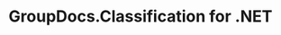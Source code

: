 ---
title: GroupDocs.Classification for .NET
type: docs
weight: 10
url: /net/
description: GroupDocs.Classification for .NET API References contain examples, code snippets, and API documentation. It provides namespaces, classes, interfaces, and other API details.
is_root: true
---